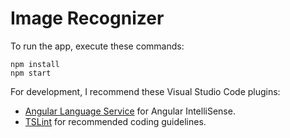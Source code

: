# Image Recognizer

To run the app, execute these commands:

```
npm install
npm start
```

For development, I recommend these Visual Studio Code plugins:

* [Angular Language Service](https://marketplace.visualstudio.com/items?itemName=Angular.ng-template) for Angular IntelliSense.
* [TSLint](https://marketplace.visualstudio.com/items?itemName=eg2.tslint) for recommended coding guidelines.